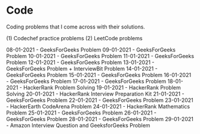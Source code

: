 # Code
Coding problems that I come across with their solutions.

(1) Codechef practice problems 
(2) LeetCode problems

08-01-2021 - GeeksForGeeks Problem
09-01-2021 - GeeksForGeeks Problem
10-01-2021 - GeeksForGeeks Problem
11-01-2021 - GeeksForGeeks Problem
12-01-2021 - GeeksForGeeks Problem
13-01-2021 - GeeksForGeeks Problem + InterviewBit Problem 
14-01-2021 - GeeksForGeeks Problem
15-01-2021 - GeeksForGeeks Problem
16-01-2021 - GeeksForGeeks Problem
17-01-2021 - GeeksForGeeks Problem
18-01-2021 - HackerRank Problem Solving
19-01-2021 - HackerRank Problem Solving
20-01-2021 - HackerRank Interview Preparation Kit
21-01-2021 - GeeksForGeeks Problem
22-01-2021 - GeeksForGeeks Problem
23-01-2021 - HackerEarth CodeArena Problem
24-01-2021 - HackerRank Mathematics Problem
25-01-2021 - GeeksForGeeks Problem
26-01-2021 - GeeksForGeeks Problem
28-01-2021 - GeeksForGeeks Problem
29-01-2021 - Amazon Interview Question and GeeksforGeeks Problem
